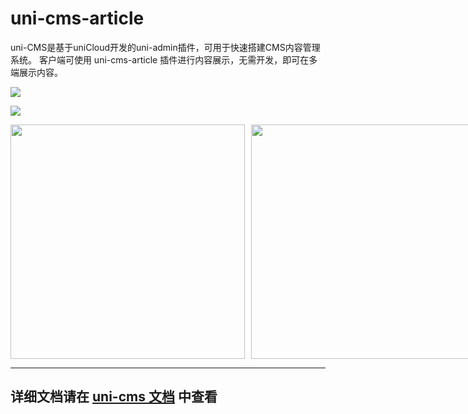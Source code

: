 # uni-cms-article

uni-CMS是基于uniCloud开发的uni-admin插件，可用于快速搭建CMS内容管理系统。
客户端可使用 uni-cms-article 插件进行内容展示，无需开发，即可在多端展示内容。

![](https://web-assets.dcloud.net.cn/unidoc/zh/202304120145412.png)

![](https://web-assets.dcloud.net.cn/unidoc/zh/202304111812979.png)

<div style="display: flex; flex-basis: 10px">
<div style="margin-right: 10px;">
    <img src="https://web-assets.dcloud.net.cn/unidoc/zh/202304120144625.png" width="375"/>
</div>
<div style="margin-right: 10px;">
    <img src="https://web-assets.dcloud.net.cn/unidoc/zh/202304120139988.png" width="375" />
</div>
<div style="margin-right: 10px;">
    <img src="https://web-assets.dcloud.net.cn/unidoc/zh/202304120139209.png" width="375" />
</div>
</div>

---

## 详细文档请在 [uni-cms 文档](https://uniapp.dcloud.net.cn/uniCloud/uni-cms.html) 中查看
